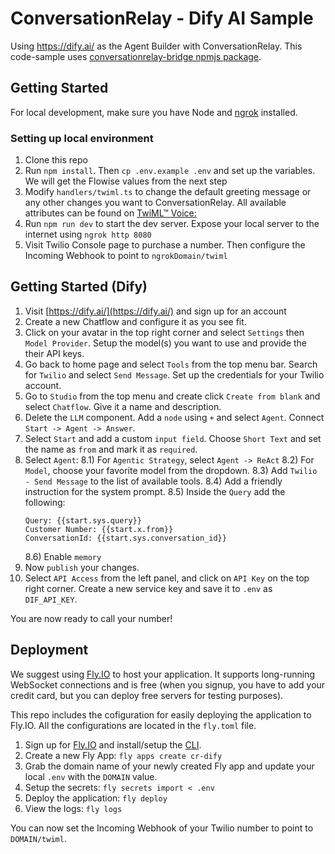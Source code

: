 # ConversationRelay - Dify AI Sample

Using https://dify.ai/ as the Agent Builder with ConversationRelay. This code-sample uses [conversationrelay-bridge npmjs package](https://www.npmjs.com/package/@twilio-forward/conversationrelay-bridge).

## Getting Started

For local development, make sure you have Node and [ngrok](https://ngrok.com/downloads/mac-os) installed.

### Setting up local environment

1) Clone this repo
2) Run `npm install`. Then `cp .env.example .env` and set up the variables. We will get the Flowise values from the next step
3) Modify `handlers/twiml.ts` to change the default greeting message or any other changes you want to ConversationRelay. All available attributes can be found on [TwiML™ Voice: <ConversationRelay>](https://www.twilio.com/docs/voice/twiml/connect/conversationrelay)
4) Run `npm run dev` to start the dev server. Expose your local server to the internet using `ngrok http 8080`
5) Visit Twilio Console page to purchase a number. Then configure the Incoming Webhook to point to `ngrokDomain/twiml`

## Getting Started (Dify)

1) Visit [https://dify.ai/](https://dify.ai/) and sign up for an account
2) Create a new Chatflow and configure it as you see fit.
3) Click on your avatar in the top right corner and select `Settings` then `Model Provider`. Setup the model(s) you want to use and provide the their API keys.
4) Go back to home page and select `Tools` from the top menu bar. Search for `Twilio` and select `Send Message`. Set up the credentials for your Twilio account.
5) Go to `Studio` from the top menu and create click `Create from blank` and select `Chatflow`. Give it a name and description.
6) Delete the `LLM` component. Add a `node` using `+` and select `Agent`. Connect `Start -> Agent -> Answer`.
7) Select `Start` and add a custom `input field`. Choose `Short Text` and set the name as `from` and mark it as `required`.
8) Select `Agent`:
    8.1) For `Agentic Strategy`, select `Agent -> ReAct`
    8.2) For `Model`, choose your favorite model from the dropdown.
    8.3) Add `Twilio - Send Message` to the list of available tools.
    8.4) Add a friendly instruction for the system prompt.
    8.5) Inside the `Query` add the following:
    ```
    Query: {{start.sys.query}}
    Customer Number: {{start.x.from}}
    ConversationId: {{start.sys.conversation_id}}
    ```
    8.6) Enable `memory`
9) Now `publish` your changes.
10) Select `API Access` from the left panel, and click on `API Key` on the top right corner. Create a new service key and save it to `.env` as `DIF_API_KEY`.

You are now ready to call your number!

## Deployment

We suggest using [Fly.IO](https://fly.io/) to host your application. It supports long-running WebSocket connections and is free (when you signup, you have to add your credit card, but you can deploy free servers for testing purposes).

This repo includes the cofiguration for easily deploying the application to Fly.IO. All the configurations are located in the `fly.toml` file.

1) Sign up for [Fly.IO](https://fly.io/) and install/setup the [CLI](https://fly.io/docs/flyctl/).
2) Create a new Fly App: `fly apps create cr-dify`
3) Grab the domain name of your newly created Fly app and update your local `.env` with the `DOMAIN` value.
3) Setup the secrets: `fly secrets import < .env`
4) Deploy the application: `fly deploy`
5) View the logs: `fly logs`

You can now set the Incoming Webhook of your Twilio number to point to `DOMAIN/twiml`.
